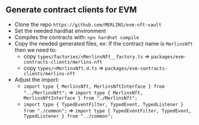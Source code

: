 ## Generate contract clients for EVM

- Clone the repo `https://github.com/MERLINS/evm-nft-vault`
- Set the needed hardhat environment 
- Compiles the contracts with: `npx hardhat compile`
- Copy the needed generated files, ex: If the contract name is `MerlinsNft` then we need to:
    + copy `types/factories/<MerlinsNft__factory.ts` => `packages/evm-contracts-clients/merlins-nft` 
    + copy `types/<MerlinsNft.d.ts` => `packages/evm-contracts-clients/merlins-nft` 
- Adjust the import:
    + `import type { MerlinsNft, MerlinsNftInterface } from "../MerlinsNft";` => `import type { MerlinsNft, MerlinsNftInterface } from "./MerlinsNft";`
    + `import type { TypedEventFilter, TypedEvent, TypedListener } from "./common";` => `import type { TypedEventFilter, TypedEvent, TypedListener } from "../common";`
